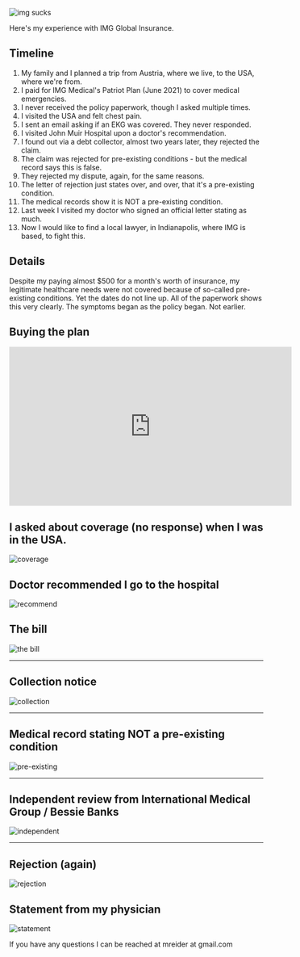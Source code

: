 ---
---

![img sucks](imgsucks.png)

Here's my experience with IMG Global Insurance.

## Timeline

1. My family and I planned a trip from Austria, where we live, to the USA, where we're from.
2. I paid for IMG Medical's Patriot Plan (June 2021) to cover medical emergencies.
3. I never received the policy paperwork, though I asked multiple times.
4. I visited the USA and felt chest pain.
5. I sent an email asking if an EKG was covered. They never responded.
6. I visited John Muir Hospital upon a doctor's recommendation.
7. I found out via a debt collector, almost two years later, they rejected the claim.
8. The claim was rejected for pre-existing conditions - but the medical record says this is false.
9. They rejected my dispute, again, for the same reasons.
10. The letter of rejection just states over, and over, that it's a pre-existing condition.
11. The medical records show it is NOT a pre-existing condition.
12. Last week I visited my doctor who signed an official letter stating as much.
13. Now I would like to find a local lawyer, in Indianapolis, where IMG is based, to fight this.

## Details

Despite my paying almost $500 for a month's worth of insurance, my legitimate healthcare needs were not covered because of so-called pre-existing conditions. Yet the dates do not line up. All of the paperwork shows this very clearly. The symptoms began as the policy began. Not earlier.

## Buying the plan

<iframe width="560" height="315" src="https://www.youtube.com/embed/NO3xGh4eIIY?si=H_XIXnc5NPkXf6Xe" title="YouTube video player" frameborder="0" allow="accelerometer; autoplay; clipboard-write; encrypted-media; gyroscope; picture-in-picture; web-share" allowfullscreen></iframe>

## I asked about coverage (no response) when I was in the USA.

![coverage](coverage.png)

## Doctor recommended I go to the hospital

![recommend](recommend.png)

## The bill

![the bill](bill.png)

<hr>

## Collection notice

![collection](collection.png)

<hr>

## Medical record stating NOT a pre-existing condition

![pre-existing](pre-existing.png)

<hr>

## Independent review from International Medical Group / Bessie Banks

![independent](independent.png)

<hr>

## Rejection (again)

![rejection](rejection.png)

## Statement from my physician

![statement](statement.png)

If you have any questions I can be reached at mreider at gmail.com






